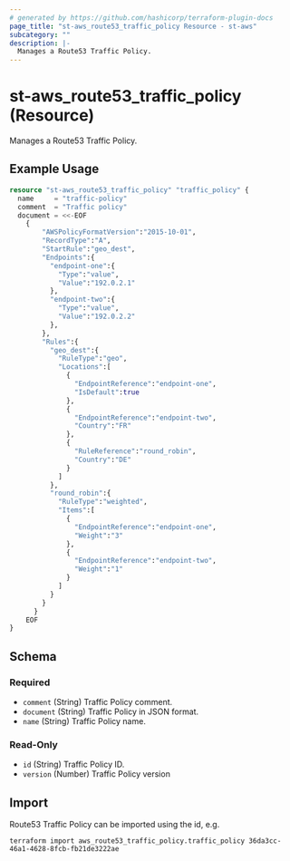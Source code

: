 ```yaml
---
# generated by https://github.com/hashicorp/terraform-plugin-docs
page_title: "st-aws_route53_traffic_policy Resource - st-aws"
subcategory: ""
description: |-
  Manages a Route53 Traffic Policy.
---
```


# st-aws_route53_traffic_policy (Resource)

Manages a Route53 Traffic Policy.

## Example Usage

```terraform
resource "st-aws_route53_traffic_policy" "traffic_policy" {
  name     = "traffic-policy"
  comment  = "Traffic policy"
  document = <<-EOF
	{
		"AWSPolicyFormatVersion":"2015-10-01",
		"RecordType":"A",
		"StartRule":"geo_dest",
		"Endpoints":{
		  "endpoint-one":{
			"Type":"value",
			"Value":"192.0.2.1"
		  },
		  "endpoint-two":{
			"Type":"value",
			"Value":"192.0.2.2"
		  },
		},
		"Rules":{
		  "geo_dest":{
			"RuleType":"geo",
			"Locations":[
			  {
				"EndpointReference":"endpoint-one",
				"IsDefault":true
			  },
			  {
				"EndpointReference":"endpoint-two",
				"Country":"FR"
			  },
			  {
				"RuleReference":"round_robin",
				"Country":"DE"
			  }
			]
		  },
		  "round_robin":{
			"RuleType":"weighted",
			"Items":[
			  {
				"EndpointReference":"endpoint-one",
				"Weight":"3"
			  },
			  {
				"EndpointReference":"endpoint-two",
				"Weight":"1"
			  }
			]
		  }
		}
	  }
    EOF
}
```

<!-- schema generated by tfplugindocs -->
## Schema

### Required

- `comment` (String) Traffic Policy comment.
- `document` (String) Traffic Policy in JSON format.
- `name` (String) Traffic Policy name.

### Read-Only

- `id` (String) Traffic Policy ID.
- `version` (Number) Traffic Policy version

## Import

Route53 Traffic Policy can be imported using the id, e.g.

```
terraform import aws_route53_traffic_policy.traffic_policy 36da3cc-46a1-4628-8fcb-fb21de3222ae
```

